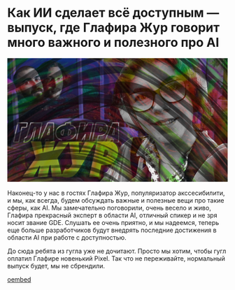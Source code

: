 # Как ИИ сделает всё доступным — выпуск, где Глафира Жур говорит много важного и полезного про AI

![preview](./preview.jpg)

Наконец-то у нас в гостях Глафира Жур, популяризатор акссесибилити, и мы, как всегда, будем обсуждать важные и полезные вещи про такие сферы, как AI. Мы замечательно поговорили, очень весело и живо, Глафира прекрасный эксперт в области AI, отличный спикер и не зря носит звание GDE. Слушать ее очень приятно, и мы надеемся, теперь еще больше разработчиков будут внедрять последние достижения в области AI при работе с доступностью.

До сюда ребята из гугла уже не дочитают. Просто мы хотим, чтобы гугл оплатил Глафире новенький Pixel. Так что не переживайте, нормальный выпуск будет, мы не сбрендили.

[oembed](https://www.youtube.com/watch?v=EHLAtzF34lo)